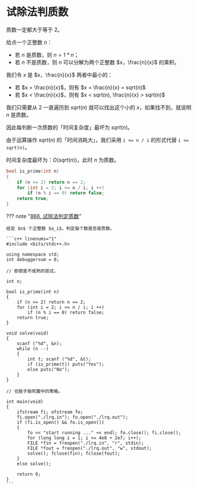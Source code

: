 # 试除法判质数

质数一定都大于等于 2。

给点一个正整数 $n$：

- 若 $n$ 是质数，则 $n = 1 * n$；
- 若 $n$ 不是质数，则 $n$ 可以分解为两个正整数 $x，\frac{n}{x}$ 的乘积。

我们令 $x$ 是 $x，\frac{n}{x}$ 两者中最小的：

- 若 $x = \frac{n}{x}$，则有 $x = \frac{n}{x} = sqrt(n)$
- 若 $x < \frac{n}{x}$，则有 $x < sqrt(n), \frac{n}{x} > sqrt(n)$

我们只需要从 $2$ 一直遍历到 $sqrt(n)$ 就可以找出这个小的 $x$，如果找不到，就说明 $n$ 是质数。

因此每判断一次质数的「时间复杂度」最坏为 $sqrt(n)$。

由于运算操作 $sqrt(n)$ 的「时间消耗大」，我们采用 `i <= n / i` 的形式代替 `i <= sqrt(n)`。

时间复杂度最坏为：$O(sqrt(n))$，此时 $n$ 为质数。

```c++
bool is_prime(int n)
{
    if (n <= 2) return n == 2;
    for (int i = 2; i <= n / i; i ++)
        if (n % i == 0) return false;
    return true;
}
```

??? note "[866. 试除法判定质数](https://www.acwing.com/problem/content/868/)"

    给定 $n$ 个正整数 $a_i$，判定每个数是否是质数。

    ```c++ linenums="1"
    #include <bits/stdc++.h>

    using namespace std;
    int debuggersum = 0;

    // 即使是不成熟的尝试，

    int n;

    bool is_prime(int n)
    {
        if (n <= 2) return n == 2;
        for (int i = 2; i <= n / i; i ++)
            if (n % i == 0) return false;
        return true;
    }

    void solve(void)
    {
        scanf ("%d", &n);
        while (n --)
        {
            int t; scanf ("%d", &t);
            if (is_prime(t)) puts("Yes");
            else puts("No");
        }
    }

    // 也胜于胎死腹中的策略。

    int main(void)
    {
        ifstream fi; ofstream fo;
        fi.open("./lrq.in"); fo.open("./lrq.out");
        if (fi.is_open() && fo.is_open())
        {
            fo << "start running ..." << endl; fo.close(); fi.close();
            for (long long i = 1; i <= 4e8 + 2e7; i++);
            FILE *fin = freopen("./lrq.in", "r", stdin);
            FILE *fout = freopen("./lrq.out", "w", stdout);
            solve(); fclose(fin); fclose(fout);
        }
        else solve();

        return 0;
    }
    ```